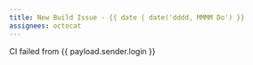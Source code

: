 ```yaml
---
title: New Build Issue - {{ date | date('dddd, MMMM Do') }}
assignees: octocat
---
```

CI failed from {{ payload.sender.login }} 